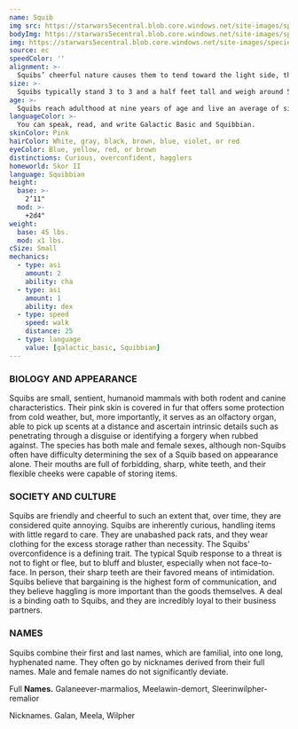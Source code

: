 ```yaml
---
name: Squib
img src: https://starwars5ecentral.blob.core.windows.net/site-images/species/species_squib.png
bodyImg: https://starwars5ecentral.blob.core.windows.net/site-images/species/species_squib.png
img: https://starwars5ecentral.blob.core.windows.net/site-images/species/species_squib.png
source: ec
speedColor: ''
alignment: >-
  Squibs’ cheerful nature causes them to tend toward the light side, though there are exceptions.
size: >-
  Squibs typically stand 3 to 3 and a half feet tall and weigh around 50 lbs. Regardless of your position in that range, your size is Small.
age: >-
  Squibs reach adulthood at nine years of age and live an average of sixty-five years.
languageColor: >-
  You can speak, read, and write Galactic Basic and Squibbian. 
skinColor: Pink
hairColor: White, gray, black, brown, blue, violet, or red
eyeColor: Blue, yellow, red, or brown
distinctions: Curious, overconfident, hagglers
homeworld: Skor II
language: Squibbian
height:
  base: >-
    2’11"
  mod: >-
    +2d4"
weight:
  base: 45 lbs.
  mod: x1 lbs.
cSize: Small
mechanics:
  - type: asi
    amount: 2
    ability: cha
  - type: asi
    amount: 1
    ability: dex
  - type: speed
    speed: walk
    distance: 25
  - type: language
    value: [galactic_basic, Squibbian]
---
```

### BIOLOGY AND APPEARANCE
Squibs are small, sentient, humanoid mammals with both rodent and canine characteristics. Their pink skin is covered in fur that offers some protection from cold weather, but, more importantly, it serves as an olfactory organ, able to pick up scents at a distance and ascertain intrinsic details such as penetrating through a disguise or identifying a forgery when rubbed against. The species has both male and female sexes, although non-Squibs often have difficulty determining the sex of a Squib based on appearance alone. Their mouths are full of forbidding, sharp, white teeth, and their flexible cheeks were capable of storing items.

### SOCIETY AND CULTURE
Squibs are friendly and cheerful to such an extent that, over time, they are considered quite annoying. Squibs are inherently curious, handling items with little regard to care. They are unabashed pack rats, and they wear clothing for the excess storage rather than necessity. The Squibs’ overconfidence is a defining trait. The typical Squib response to a threat is not to fight or flee, but to bluff and bluster, especially when not face-to-face. In person, their sharp teeth are their favored means of intimidation. Squibs believe that bargaining is the highest form of communication, and they believe haggling is more important than the goods themselves. A deal is a binding oath to Squibs, and they are incredibly loyal to their business partners.

### NAMES
Squibs combine their first and last names, which are familial, into one long, hyphenated name. They often go by nicknames derived from their full names. Male and female names do not significantly deviate.

Full __Names.__ Galaneever-marmalios, Meelawin-demort, Sleerinwilpher-remalior

Nicknames. Galan, Meela, Wilpher



    